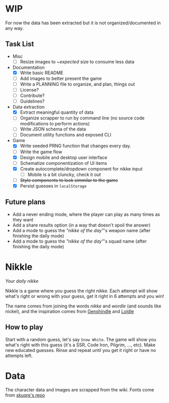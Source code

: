 # WIP

For now the data has been extracted but it is not organized/documented in any way.

## Task List

- Misc
    - [ ] Resize images to _~expected_ size to consume less data
- Documentation
    - [x] Write basic README
    - [ ] Add images to better present the game
    - [ ] Write a PLANNING file to organize, and plan, things out
    - [ ] License?
    - [ ] Contribute?
    - [ ] Guidelines?
- Data extraction
    - [x] Extract meaningful quantity of data
    - [ ] Organize scrapper to run by command line (no source code modifications to perform actions)
    - [ ] Write JSON schema of the data
    - [ ] Document utility functions and exposed CLI
- Game
    - [x] Write seeded PRNG function that changes every day.
    - [ ] Write the game flow
    - [x] Design mobile and desktop user interface
    - [ ] Schematize componentization of UI items
    - [x] Create autocomplete/dropdown component for nikke input
      - [ ] Mobile is a bit cluncky, check it out
    - [ ] ~~Style components to look simmilar to the game~~
    - [x] Persist guesses in `localStorage`

## Future plans

- Add a never ending mode, where the player can play as many times as they want
- Add a share results option (in a way that doesn't spoil the answer)
- Add a mode to guess the _"nikke of the day"_'s weapon name (after finishing the daily mode)
- Add a mode to guess the _"nikke of the day"_'s squad name (after finishing the daily mode)

# Nikkle

*Your daily nikke*

Nikkle is a game where you guess the right nikke. Each attempt will show what's right or wrong with your guess, get it right in 6 attempts and you win!

The name comes from joining the words *nikke* and *wordle* (and sounds like nickel), and the inspiration comes from [Genshindle](https://us.genshindle.com) and [Loldle](https://loldle.net)

## How to play

Start with a random guess, let's say `Snow White`. The game will show you what's right with this guess (it's a SSR, Code Iron, Pilgrim, ..., etc). Make new educated guesses. Rinse and repeat until you get it right or have no attempts left.

# Data

The character data and images are scrapped from the wiki. Fonts come from [skuqre's repo](https://github.com/skuqre/nikke-font-generator)